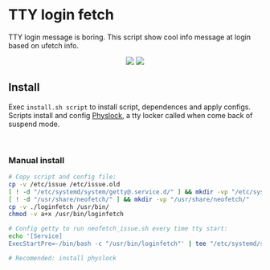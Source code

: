 # TTY login fetch
TTY login message is boring. This script show cool info message at login based on ufetch info.

<p align="center">
	<img src="https://user-images.githubusercontent.com/32820131/80919528-ae631400-8d6a-11ea-9898-d51c80ce1250.png">
	<img src="https://user-images.githubusercontent.com/32820131/80919527-adca7d80-8d6a-11ea-9e7b-7a7519453d6c.png">
</p>

## Install
Exec `install.sh script` to install script, dependences and apply configs. Scripts install and config [Physlock](https://github.com/muennich/physlock), a tty locker called when come back of suspend mode.

&nbsp; 
### Manual install
```bash
# Copy script and config file:
cp -v /etc/issue /etc/issue.old
[ ! -d "/etc/systemd/system/getty@.service.d/" ] && mkdir -vp "/etc/systemd/system/getty@.service.d/"
[ ! -d "/usr/share/neofetch/" ] && mkdir -vp "/usr/share/neofetch/"
cp -v ./loginfetch /usr/bin/
chmod -v a+x /usr/bin/loginfetch

# Config getty to run neofetch_issue.sh every time tty start:
echo '[Service]
ExecStartPre=-/bin/bash -c "/usr/bin/loginfetch"' | tee "/etc/systemd/system/getty@.service.d/override.conf"

# Recomended: install physlock
```

